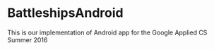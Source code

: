 # BattleshipsAndroid
This is our implementation of Android app for the Google Applied CS Summer 2016

